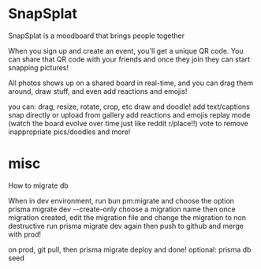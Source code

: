 # SnapSplat

SnapSplat is a moodboard that brings people together

When you sign up and create an event, you'll get a unique QR code. You can share that QR code with your friends and once they join they can start snapping pictures!

All photos shows up on a shared board in real-time, and you can drag them around, draw stuff, and even add reactions and emojis!

you can:
drag, resize, rotate, crop, etc
draw and doodle!
add text/captions
snap directly or upload from gallery
add reactions and emojis
replay mode (watch the board evolve over time just like reddit r/place!!)
vote to remove inappropriate pics/doodles
and more!

# misc

How to migrate db

When in dev environment, run bun pm:migrate
and choose the option prisma migrate dev --create-only <migration-name>
choose a migration name
then once migration created, edit the migration file and change the migration to non destructive
run prisma migrate dev again
then push to github and merge with prod!

on prod, git pull, then prisma migrate deploy
and done!
optional: prisma db seed